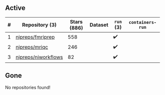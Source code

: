 ## Active
| # | Repository (3) | Stars (886) | Dataset | `run` (3) | `containers-run` |
| --- | --- | --- | --- | --- | --- |
| 1 | [nipreps/fmriprep](https://github.com/nipreps/fmriprep) | 558 |  | :heavy_check_mark: |  |
| 2 | [nipreps/mriqc](https://github.com/nipreps/mriqc) | 246 |  | :heavy_check_mark: |  |
| 3 | [nipreps/niworkflows](https://github.com/nipreps/niworkflows) | 82 |  | :heavy_check_mark: |  |

## Gone
No repositories found!
